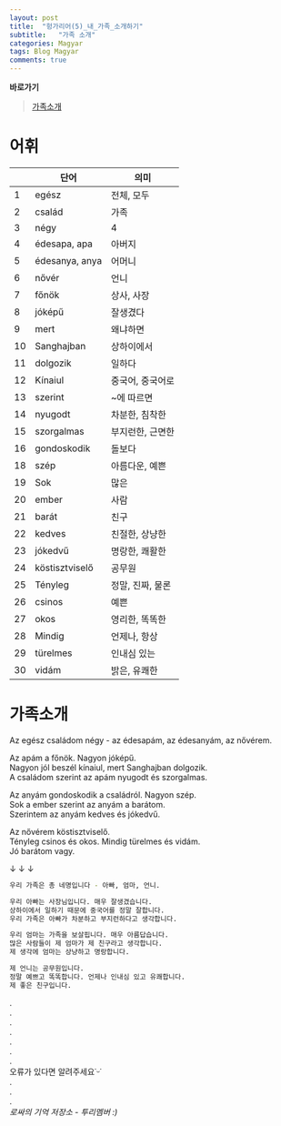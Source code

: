 ```yaml
---
layout: post
title:  "헝가리어(5)_내_가족_소개하기"
subtitle:   "가족 소개"
categories: Magyar
tags: Blog Magyar   
comments: true
---
```


**바로가기**          
>[가족소개](#가족소개)     


# 어휘

|  | **단어** | **의미** |         
| ------ | ------ | ------ |     
|1|egész| 전체, 모두|       
|2|család|가족|          
|3|négy|4|          
|4|édesapa, apa|아버지|        
|5|édesanya, anya|어머니|        
|6|nővér|언니|        
|7|főnök|상사, 사장|      
|8|jóképű|잘생겼다|    
|9|mert|왜냐하면|    
|10|Sanghajban|상하이에서|        
|11|dolgozik|일하다|       
|12|Kínaiul|중국어, 중국어로|     
|13|szerint |~에 따르면|          
|14|nyugodt |차분한, 침착한|         
|15|szorgalmas |부지런한, 근면한|       
|16|gondoskodik |돌보다|     
|18|szép|아름다운, 예쁜|        
|19|Sok|많은|       
|20|ember|사람|       
|21|barát|친구|       
|22|kedves|친절한, 상냥한|       
|23|jókedvű|명랑한, 쾌활한|       
|24|köstisztviselő|공무원|       
|25|Tényleg|정말, 진짜, 물론|       
|26|csinos|예쁜|       
|27|okos|영리한, 똑똑한|       
|28|Mindig|언제나, 항상|       
|29|türelmes|인내심 있는|       
|30|vidám|밝은, 유쾌한|       





# 가족소개


Az egész családom négy - az édesapám, az édesanyám, az nővérem.       

Az apám a főnök. Nagyon jóképű.      
Nagyon jól beszél kínaiul, mert Sanghajban dolgozik.       
A családom szerint az apám nyugodt és szorgalmas.       

Az anyám gondoskodik a családról. Nagyon szép.      
Sok a ember szerint az anyám a barátom.      
Szerintem az anyám kedves és jókedvű.      

Az nővérem köstisztviselő.       
Tényleg csinos és okos. Mindig türelmes és vidám.       
Jó barátom vagy.      


↓ ↓ ↓        


~~~sh
우리 가족은 총 네명입니다 - 아빠, 엄마, 언니.      

우리 아빠는 사장님입니다. 매우 잘생겼습니다.      
상하이에서 일하기 때문에 중국어를 정말 잘합니다.      
우리 가족은 아빠가 차분하고 부지런하다고 생각합니다.      

우리 엄마는 가족을 보살핍니다. 매우 아름답습니다.      
많은 사람들이 제 엄마가 제 친구라고 생각합니다.      
제 생각에 엄마는 상냥하고 명랑합니다.      

제 언니는 공무원입니다.      
정말 예쁘고 똑똑합니다. 언제나 인내심 있고 유쾌합니다.       
제 좋은 친구입니다.      
~~~
.         
.         
.         
.         
.         
.       
.        
오류가 있다면 알려주세요˙ᵕ˙       
.       
.       
.       
_로싸의 기억 저장소 - 투리멤버 :)_
